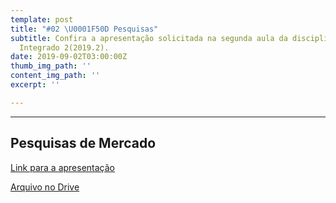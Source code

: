 ```yaml
---
template: post
title: "#02 \U0001F50D Pesquisas"
subtitle: Confira a apresentação solicitada na segunda aula da disciplina de Projeto
  Integrado 2(2019.2).
date: 2019-09-02T03:00:00Z
thumb_img_path: ''
content_img_path: ''
excerpt: ''

---
```

***

## Pesquisas de Mercado

[Link para a apresentação](https://www.figma.com/proto/6djirInw2oNJZSCIuXyUPV/Unicode_Apresenta%C3%A7%C3%A3o_02?node-id=7%3A17&scaling=contain)

[Arquivo no Drive](https://drive.google.com/file/d/13Vh7TXDe7cYMtvi2vbKQwepLEFe4PKwG/view?usp=sharing)